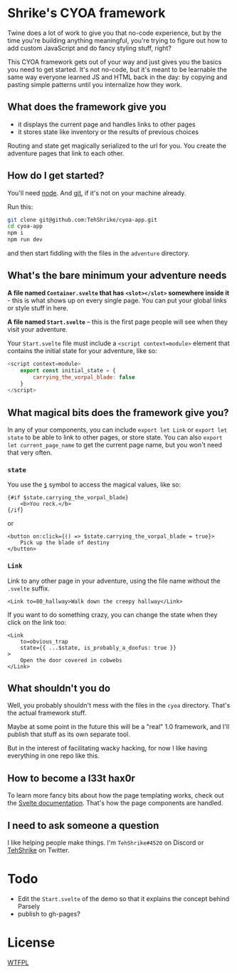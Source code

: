 # Shrike's CYOA framework

Twine does a lot of work to give you that no-code experience, but by the time you're building anything meaningful, you're trying to figure out how to add custom JavaScript and do fancy styling stuff, right?

This CYOA framework gets out of your way and just gives you the basics you need to get started.  It's not no-code, but it's meant to be learnable the same way everyone learned JS and HTML back in the day: by copying and pasting simple patterns until you internalize how they work.

## What does the framework give you

- it displays the current page and handles links to other pages
- it stores state like inventory or the results of previous choices

Routing and state get magically serialized to the url for you.  You create the adventure pages that link to each other.

## How do I get started?

You'll need [node](https://nodejs.org/).  And [git](https://git-scm.com/downloads), if it's not on your machine already.

Run this:

```sh
git clone git@github.com:TehShrike/cyoa-app.git
cd cyoa-app
npm i
npm run dev
```

and then start fiddling with the files in the `adventure` directory.

## What's the bare minimum your adventure needs

**A file named `Container.svelte` that has `<slot></slot>` somewhere inside it** - this is what shows up on every single page.  You can put your global links or style stuff in here.

**A file named `Start.svelte`** – this is the first page people will see when they visit your adventure.

Your `Start.svelte` file must include a `<script context=module>` element that contains the initial state for your adventure, like so:

```js
<script context=module>
	export const initial_state = {
		carrying_the_vorpal_blade: false
	}
</script>
```

## What magical bits does the framework give you?

In any of your components, you can include `export let Link` or `export let state` to be able to link to other pages, or store state.  You can also `export let current_page_name` to get the current page name, but you won't need that very often.

### `state`

You use the [`$`](https://svelte.dev/docs#component-format-script-4-prefix-stores-with-$-to-access-their-values) symbol to access the magical values, like so:

```svelte
{#if $state.carrying_the_vorpal_blade}
	<b>You rock.</b>
{/if}
```

or

```svelte
<button on:click={() => $state.carrying_the_vorpal_blade = true}>
	Pick up the blade of destiny
</button>
```

### `Link`

Link to any other page in your adventure, using the file name without the `.svelte` suffix.

```svelte
<Link to=80_hallway>Walk down the creepy hallway</Link>
```

If you want to do something crazy, you can change the state when they click on the link too:

```svelte
<Link
	to=obvious_trap
	state={{ ...$state, is_probably_a_doofus: true }}
>
	Open the door covered in cobwebs
</Link>
```
## What shouldn't you do

Well, you probably shouldn't mess with the files in the `cyoa` directory.  That's the actual framework stuff.

Maybe at some point in the future this will be a "real" 1.0 framework, and I'll publish that stuff as its own separate tool.

But in the interest of facilitating wacky hacking, for now I like having everything in one repo like this.

## How to become a l33t hax0r

To learn more fancy bits about how the page templating works, check out the [Svelte documentation](https://svelte.dev/docs#template-syntax).  That's how the page components are handled.

## I need to ask someone a question

I like helping people make things.  I'm `TehShrike#4520` on Discord or [TehShrike](https://twitter.com/TehShrike) on Twitter.

# Todo

- Edit the `Start.svelte` of the demo so that it explains the concept behind Parsely
- publish to gh-pages?

# License

[WTFPL](https://wtfpl2.com/)
